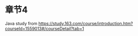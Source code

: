 # 章节4
Java study from https://study.163.com/course/introduction.htm?courseId=1559013#/courseDetail?tab=1

